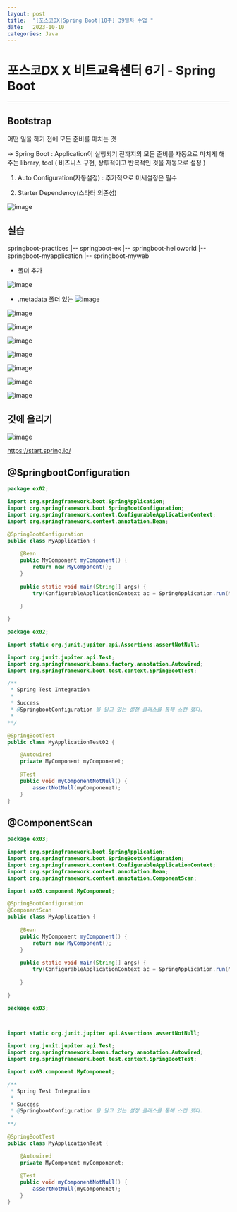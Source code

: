 ```yaml
---
layout: post
title:  "[포스코DX|Spring Boot|10주] 39일차 수업 "
date:   2023-10-10
categories: Java
---
```


# 포스코DX X 비트교육센터 6기 - Spring Boot

---

## Bootstrap

어떤 일을 하기 전에 모든 준비를 마치는 것

-> Spring Boot : Application이 실행되기 전까지의 모든 준비를 자동으로 마치게 해주는 library, tool ( 비즈니스 구현, 상투적이고 반복적인 것을 자동으로 설정 )

1. Auto Configuration(자동설정) : 추가적으로 미세설정은 필수

2. Starter Dependency(스타터 의존성)


![image](https://github.com/talkingOrange/talkingOrange.github.io/assets/88815795/203a73c1-f4cf-4648-8b91-af81cd5ebfd3)

## 실습

springboot-practices
  |-- springboot-ex
  |-- springboot-helloworld
  |-- springboot-myapplication
  |-- springboot-myweb


  - 폴더 추가

![image](https://github.com/talkingOrange/talkingOrange.github.io/assets/88815795/13cd8833-081e-44a0-a74a-a21defb67015)

- .metadata 폴더 있는 
![image](https://github.com/talkingOrange/talkingOrange.github.io/assets/88815795/685a0671-b47c-4f41-b229-f3a191b4cd1e)

![image](https://github.com/talkingOrange/talkingOrange.github.io/assets/88815795/09a63283-fc71-4a30-867f-7aab80ff0289)


![image](https://github.com/talkingOrange/talkingOrange.github.io/assets/88815795/e295a810-0d5a-409e-a3cd-e9095a7c8ddc)

![image](https://github.com/talkingOrange/talkingOrange.github.io/assets/88815795/34a0ff31-9274-4754-9883-da75198d5642)

![image](https://github.com/talkingOrange/talkingOrange.github.io/assets/88815795/85138f7b-c91b-443e-b9eb-8a80d1202bd6)

![image](https://github.com/talkingOrange/talkingOrange.github.io/assets/88815795/9d61154e-7147-4992-8e22-be99b217fdc1)

![image](https://github.com/talkingOrange/talkingOrange.github.io/assets/88815795/68871e7f-0d6b-414b-81c4-565a4642a8da)

![image](https://github.com/talkingOrange/talkingOrange.github.io/assets/88815795/0dae03da-0138-42ab-82b9-9d57725cafaf)


## 깃에 올리기

![image](https://github.com/talkingOrange/talkingOrange.github.io/assets/88815795/14fb81d7-eda5-4cde-b953-134120839326)



https://start.spring.io/




## @SpringbootConfiguration

```java
package ex02;

import org.springframework.boot.SpringApplication;
import org.springframework.boot.SpringBootConfiguration;
import org.springframework.context.ConfigurableApplicationContext;
import org.springframework.context.annotation.Bean;

@SpringBootConfiguration
public class MyApplication {
	
	@Bean
	public MyComponent myComponent() {
		return new MyComponent();
	}
	
	public static void main(String[] args) {
		try(ConfigurableApplicationContext ac = SpringApplication.run(MyApplication.class, args)){}
		
	}

}

```


```java
package ex02;

import static org.junit.jupiter.api.Assertions.assertNotNull;

import org.junit.jupiter.api.Test;
import org.springframework.beans.factory.annotation.Autowired;
import org.springframework.boot.test.context.SpringBootTest;

/**
 * Spring Test Integration
 * 
 * Success
 * @SpringbootConfiguration 을 달고 있는 설정 클래스를 통해 스캔 했다.
 * 
**/

@SpringBootTest
public class MyApplicationTest02 {

	@Autowired
	private MyComponent myComponenet;
	
	@Test
	public void myComponentNotNull() {
		assertNotNull(myComponenet);
	}
}

```


## @ComponentScan

```java
package ex03;

import org.springframework.boot.SpringApplication;
import org.springframework.boot.SpringBootConfiguration;
import org.springframework.context.ConfigurableApplicationContext;
import org.springframework.context.annotation.Bean;
import org.springframework.context.annotation.ComponentScan;

import ex03.component.MyComponent;

@SpringBootConfiguration
@ComponentScan
public class MyApplication {
	
	@Bean
	public MyComponent myComponent() {
		return new MyComponent();
	}
	
	public static void main(String[] args) {
		try(ConfigurableApplicationContext ac = SpringApplication.run(MyApplication.class, args)){}
		
	}

}
```

```java
package ex03;



import static org.junit.jupiter.api.Assertions.assertNotNull;

import org.junit.jupiter.api.Test;
import org.springframework.beans.factory.annotation.Autowired;
import org.springframework.boot.test.context.SpringBootTest;

import ex03.component.MyComponent;

/**
 * Spring Test Integration
 * 
 * Success
 * @SpringbootConfiguration 을 달고 있는 설정 클래스를 통해 스캔 했다.
 * 
**/

@SpringBootTest
public class MyApplicationTest {

	@Autowired
	private MyComponent myComponenet;
	
	@Test
	public void myComponentNotNull() {
		assertNotNull(myComponenet);
	}
}

```
